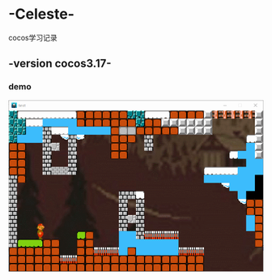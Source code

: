 # -Celeste-
cocos学习记录
## -version cocos3.17-
### demo  
![image](https://github.com/chenjiong000/-Celeste-/blob/master/test.gif)
